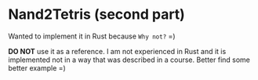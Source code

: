 # Nand2Tetris (second part)

Wanted to implement it in Rust because `Why not?` =)

**DO NOT** use it as a reference. I am not experienced in Rust and
it is implemented not in a way that was described in a course. Better find some better example =)